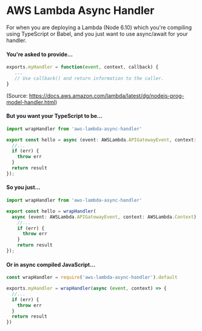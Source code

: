 # AWS Lambda Async Handler

For when you are deploying a Lambda (Node 6.10) which you're compiling using TypeScript or Babel, and you just want to use async/await for your handler.

#### You're asked to provide...

```js
exports.myHandler = function(event, context, callback) {
   ...
   // Use callback() and return information to the caller.  
}
```
(Source: https://docs.aws.amazon.com/lambda/latest/dg/nodejs-prog-model-handler.html)

#### But you want your TypeScript to be...

```typescript
import wrapHandler from 'aws-lambda-async-handler'

export const hello = async (event: AWSLambda.APIGatewayEvent, context: AWSLambda.Context) => {
  //...
  if (err) {
    throw err
  }
  return result
});
```

#### So you just...

```typescript
import wrapHandler from 'aws-lambda-async-handler'

export const hello = wrapHandler(
  async (event: AWSLambda.APIGatewayEvent, context: AWSLambda.Context) => {
    //...
    if (err) {
      throw err
    }
    return result
});
```

#### Or in async compiled JavaScript...


```js
const wrapHandler = require('aws-lambda-async-handler').default

exports.myHandler = wrapHandler(async (event, context) => {
  //...
  if (err) {
    throw err
  }
  return result
})
```
